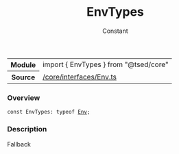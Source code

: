
<header class="symbol-info-header"><h1 id="envtypes">EnvTypes</h1><label class="symbol-info-type-label const">Constant</label></header>
<!-- summary -->
<section class="symbol-info"><table class="is-full-width"><tbody><tr><th>Module</th><td><div class="lang-typescript"><span class="token keyword">import</span> { EnvTypes }&nbsp;<span class="token keyword">from</span>&nbsp;<span class="token string">"@tsed/core"</span></div></td></tr><tr><th>Source</th><td><a href="https://github.com/Romakita/ts-express-decorators/blob/v4.27.1/src//core/interfaces/Env.ts#L0-L0">/core/interfaces/Env.ts</a></td></tr></tbody></table></section>
<!-- overview -->


### Overview


<pre><code class="typescript-lang "><span class="token keyword">const</span> EnvTypes<span class="token punctuation">:</span> typeof <a href="#api/core/env"><span class="token">Env</span></a><span class="token punctuation">;</span></code></pre>


<!-- Parameters -->

<!-- Description -->


### Description

Fallback

<!-- Members -->

